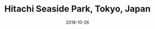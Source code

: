 ---
title: Hitachi Seaside Park, Tokyo, Japan
date: 2018-10-26
countries:
  - Japan
resources:
  - src: feature.jpg
    params: 
      weight: 0
  - src: DSCF1266.jpg
    params: 
      weight: 1
  - src: DSCF1224.jpg
    params: 
      weight: 2
  - src: DSCF1363.jpg
    params: 
      weight: 3
  - src: DSCF1327.jpg
    params: 
      weight: 4
  - src: DSCF1339.jpg
    params: 
      weight: 5
  - src: DSCF1258.jpg
    params: 
      weight: 6
  - src: DSCF1373.jpg
    params: 
      weight: 7
---